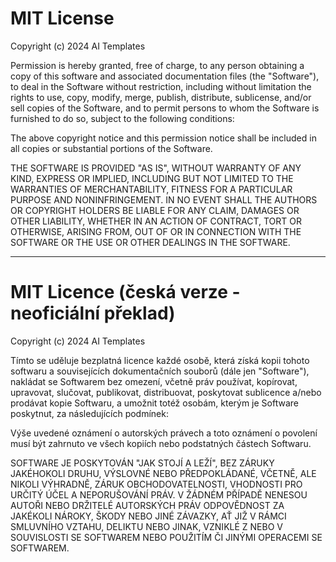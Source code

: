# MIT License

Copyright (c) 2024 AI Templates

Permission is hereby granted, free of charge, to any person obtaining a copy
of this software and associated documentation files (the "Software"), to deal
in the Software without restriction, including without limitation the rights
to use, copy, modify, merge, publish, distribute, sublicense, and/or sell
copies of the Software, and to permit persons to whom the Software is
furnished to do so, subject to the following conditions:

The above copyright notice and this permission notice shall be included in all
copies or substantial portions of the Software.

THE SOFTWARE IS PROVIDED "AS IS", WITHOUT WARRANTY OF ANY KIND, EXPRESS OR
IMPLIED, INCLUDING BUT NOT LIMITED TO THE WARRANTIES OF MERCHANTABILITY,
FITNESS FOR A PARTICULAR PURPOSE AND NONINFRINGEMENT. IN NO EVENT SHALL THE
AUTHORS OR COPYRIGHT HOLDERS BE LIABLE FOR ANY CLAIM, DAMAGES OR OTHER
LIABILITY, WHETHER IN AN ACTION OF CONTRACT, TORT OR OTHERWISE, ARISING FROM,
OUT OF OR IN CONNECTION WITH THE SOFTWARE OR THE USE OR OTHER DEALINGS IN THE
SOFTWARE.

---

# MIT Licence (česká verze - neoficiální překlad)

Copyright (c) 2024 AI Templates

Tímto se uděluje bezplatná licence každé osobě, která získá kopii
tohoto softwaru a souvisejících dokumentačních souborů (dále jen "Software"),
nakládat se Softwarem bez omezení, včetně práv používat, kopírovat, upravovat,
slučovat, publikovat, distribuovat, poskytovat sublicence a/nebo prodávat
kopie Softwaru, a umožnit totéž osobám, kterým je Software poskytnut,
za následujících podmínek:

Výše uvedené oznámení o autorských právech a toto oznámení o povolení musí být
zahrnuto ve všech kopiích nebo podstatných částech Softwaru.

SOFTWARE JE POSKYTOVÁN "JAK STOJÍ A LEŽÍ", BEZ ZÁRUKY JAKÉHOKOLI DRUHU,
VÝSLOVNÉ NEBO PŘEDPOKLÁDANÉ, VČETNĚ, ALE NIKOLI VÝHRADNĚ, ZÁRUK
OBCHODOVATELNOSTI, VHODNOSTI PRO URČITÝ ÚČEL A NEPORUŠOVÁNÍ PRÁV.
V ŽÁDNÉM PŘÍPADĚ NENESOU AUTOŘI NEBO DRŽITELÉ AUTORSKÝCH PRÁV
ODPOVĚDNOST ZA JAKÉKOLI NÁROKY, ŠKODY NEBO JINÉ ZÁVAZKY, AŤ JIŽ
V RÁMCI SMLUVNÍHO VZTAHU, DELIKTU NEBO JINAK, VZNIKLÉ Z NEBO
V SOUVISLOSTI SE SOFTWAREM NEBO POUŽITÍM ČI JINÝMI OPERACEMI SE SOFTWAREM.
